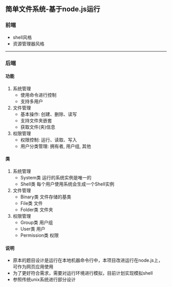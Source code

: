 <!--
 * @Author: One_Random
 * @Date: 2020-08-13 11:59:59
 * @LastEditors: One_Random
 * @LastEditTime: 2020-08-13 12:29:14
 * @FilePath: /FS/readme.md
 * @Description: Copyright © 2020 One_Random. All rights reserved.
-->
## 简单文件系统-基于node.js运行

### 前端
+ shell风格
+ 资源管理器风格

----

### 后端

#### 功能
1. 系统管理
   + 使用命令进行控制
   + 支持多用户
2. 文件管理
   + 基本操作: 创建、删除、读写
   + 支持文件夹嵌套
   + 获取文件(夹)信息
3. 权限管理
   + 权限控制: 运行、读取、写入
   + 用户分类管理: 拥有者, 用户组, 其他

#### 类
1. 系统管理
    + System类 运行的系统实例是唯一的
    + Shell类  每个用户使用系统会生成一个Shell实例
2. 文件管理
    + Binary类 文件存储的基类
    + File类   文件
    + Folder类 文件夹
3. 权限管理
    + Group类 用户组
    + User类  用户
    + Permission类 权限

#### 说明
- 原本的题目设计是运行在本地机器命令行中，本项目改进运行在node.js上，可作为网页应用使用
- 为了更好符合需求，需要对运行环境进行模拟，目前计划实现模拟shell
- 参照传统unix系统进行部分设计